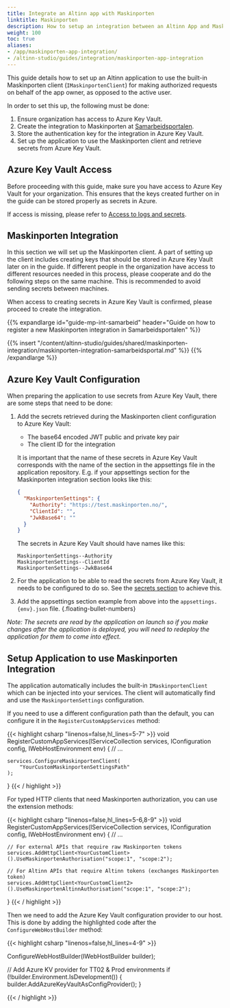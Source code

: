 ```yaml
---
title: Integrate an Altinn app with Maskinporten
linktitle: Maskinporten
description: How to setup an integration between an Altinn App and Maskinporten.
weight: 100
toc: true
aliases:
- /app/maskinporten-app-integration/
- /altinn-studio/guides/integration/maskinporten-app-integration
---
```


This guide details how to set up an Altinn application to use the built-in Maskinporten client (`IMaskinportenClient`) for making authorized requests on behalf of the app owner, as opposed to the active user.

In order to set this up, the following must be done:

1. Ensure organization has access to Azure Key Vault.
2. Create the integration to Maskinporten at [Samarbeidsportalen](https://samarbeid.digdir.no/).
3. Store the authentication key for the integration in Azure Key Vault.
4. Set up the application to use the Maskinporten client and retrieve secrets from Azure Key Vault.

## Azure Key Vault Access
Before proceeding with this guide, make sure you have access to Azure Key Vault for your organization.
This ensures that the keys created further on in the guide can be stored properly as secrets in Azure.

If access is missing, please refer to [Access to logs and secrets](/altinn-studio/guides/administration/access-management/apps).

## Maskinporten Integration

In this section we will set up the Maskinporten client. A part of setting up the client includes creating keys that
should be stored in Azure Key Vault later on in the guide. If different people in the organization have access to
different resources needed in this process, please cooperate and do the following steps on the same machine. This is
recommended to avoid sending secrets between machines.

When access to creating secrets in Azure Key Vault is confirmed, please proceed to create the integration.

{{% expandlarge id="guide-mp-int-samarbeid" header="Guide on how to register a new Maskinporten integration in Samarbeidsportalen" %}}

{{% insert "/content/altinn-studio/guides/shared/maskinporten-integration/maskinporten-integration-samarbeidsportal.md" %}}
{{% /expandlarge %}}

## Azure Key Vault Configuration

When preparing the application to use secrets from Azure Key Vault, there are some steps that need to be done:

1. Add the secrets retrieved during the Maskinporten client configuration to Azure Key Vault:
   - The base64 encoded JWT public and private key pair
   - The client ID for the integration

   It is important that the name of these secrets in Azure Key Vault corresponds with the name of the section in the 
   appsettings file in the application repository. E.g. if your appsettings section for the Maskinporten integration section looks like this:

   ```json
   {
     "MaskinportenSettings": {
       "Authority": "https://test.maskinporten.no/",
       "ClientId": "",
       "JwkBase64": ""
     }
   }
   ```
   
   The secrets in Azure Key Vault should have names like this:
   
   ```
   MaskinportenSettings--Authority
   MaskinportenSettings--ClientId
   MaskinportenSettings--JwkBase64
   ```
2. For the application to be able to read the secrets from Azure Key Vault, it needs to be configured to do so.
   See the [secrets section](../../../reference/configuration/secrets) to achieve this.
3. Add the appsettings section example from above into the `appsettings.{env}.json` file.
{.floating-bullet-numbers}

_Note: The secrets are read by the application on launch so
if you make changes after the application is deployed, you
will need to redeploy the application for them to come into effect._

## Setup Application to use Maskinporten Integration

The application automatically includes the built-in `IMaskinportenClient` which can be injected into your services. The client will automatically find and use the `MaskinportenSettings` configuration.

If you need to use a different configuration path than the default, you can configure it in the `RegisterCustomAppServices` method:

{{< highlight csharp "linenos=false,hl_lines=5-7" >}}
void RegisterCustomAppServices(IServiceCollection services, IConfiguration config, IWebHostEnvironment env)
{
    // ...

    services.ConfigureMaskinportenClient(
        "YourCustomMaskinportenSettingsPath"
    );
}
{{< / highlight >}}

For typed HTTP clients that need Maskinporten authorization, you can use the extension methods:

{{< highlight csharp "linenos=false,hl_lines=5-6,8-9" >}}
void RegisterCustomAppServices(IServiceCollection services, IConfiguration config, IWebHostEnvironment env)
{
    // ...

    // For external APIs that require raw Maskinporten tokens
    services.AddHttpClient<YourCustomClient>().UseMaskinportenAuthorisation("scope:1", "scope:2");
    
    // For Altinn APIs that require Altinn tokens (exchanges Maskinporten token)
    services.AddHttpClient<YourCustomClient2>().UseMaskinportenAltinnAuthorisation("scope:1", "scope:2");
}
{{< / highlight >}}

Then we need to add the Azure Key Vault configuration provider to our host. This is done by adding the highlighted code after the `ConfigureWebHostBuilder` method:

{{< highlight csharp "linenos=false,hl_lines=4-9" >}}

ConfigureWebHostBuilder(IWebHostBuilder builder);

// Add Azure KV provider for TT02 & Prod environments
if (!builder.Environment.IsDevelopment())
{
    builder.AddAzureKeyVaultAsConfigProvider();
}

{{< / highlight >}}


